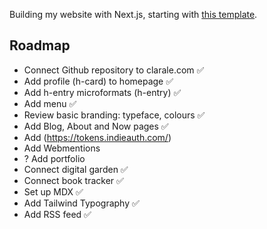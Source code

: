 Building my website with Next.js, starting with [this template](https://github.com/vercel/next.js/tree/canary/examples/blog-starter).

## Roadmap

- Connect Github repository to clarale.com ✅
- Add profile (h-card) to homepage ✅
- Add h-entry microformats (h-entry) ✅
- Add menu ✅
- Review basic branding: typeface, colours ✅
- Add Blog, About and Now pages ✅
- Add (https://tokens.indieauth.com/)
- Add Webmentions
- ? Add portfolio
- Connect digital garden ✅
- Connect book tracker ✅
- Set up MDX ✅
- Add Tailwind Typography ✅
- Add RSS feed ✅
